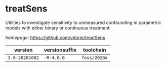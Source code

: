 # treatSens

Utilities to investigate sensitivity to unmeasured confounding in parametric models  with either binary or continuous treatment.

*homepage*: <https://github.com/vdorie/treatSens>

version | versionsuffix | toolchain
--------|---------------|----------
``3.0-20201002`` | ``-R-4.0.0`` | ``foss/2020a``
